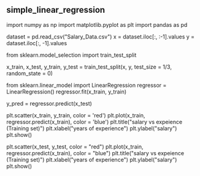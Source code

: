 ## simple_linear_regression

import numpy as np
import matplotlib.pyplot as plt
import pandas as pd

dataset = pd.read_csv("Salary_Data.csv")
x = dataset.iloc[:, :-1].values
y = dataset.iloc[:, -1].values

from sklearn.model_selection import train_test_split

x_train, x_test, y_train, y_test = train_test_split(x, y, test_size = 1/3, random_state = 0)

from sklearn.linear_model import LinearRegression
regressor = LinearRegression()
regressor.fit(x_train, y_train)

y_pred = regressor.predict(x_test)

plt.scatter(x_train, y_train, color = 'red')
plt.plot(x_train, regressor.predict(x_train), color = 'blue')
plt.title("salary vs expeience (Training set)")
plt.xlabel("years of experience")
plt.ylabel("salary")
plt.show()

plt.scatter(x_test, y_test, color = "red")
plt.plot(x_train, regressor.predict(x_train), color = "blue")
plt.title("salary vs expeience (Training set)")
plt.xlabel("years of experience")
plt.ylabel("salary")
plt.show()
